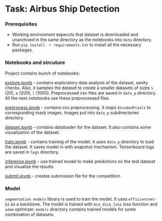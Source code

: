 # Task: Airbus Ship Detection

### Prerequisites

- Working environment expeccts that dataset is downloaded and unarchived in the same directory as the notebooks into `data` directory.
- Run `pip install -r requirements.txt` to install all the necessary packages.

### Notebooks and strcuture

Project contains bunch of notebooks:

[explore.ipynb](explore.ipynb) - contains exploratory data analysis of the dataset, sanity checks. 
Also, it samples the dataset to create a smaller datasets of sizes `s` (20), `m` (200), `l` (1000). Preprocessed csv files are saved in `data_p` directory. All the next notebooks use these preprocessed files.

[preprocess.ipynb](preprocess.ipynb) - contains csv preprocessing. It maps `EncodedPixels` to corresponding mask images. Images put into `data_p` subdirectories directory.

[dataset.ipynb](dataset.ipynb) - contains dataloader for the dataset. It also contains some visualization of the dataset.

[train.ipynb](train.ipynb) - contains training of the model. It uses `data_p` directory to load the dataset. It saves model in with snapshot mechanism. Tensorboard logs are saved in `logs` directory.

[inference.ipynb](inference.ipynb) - use trained model to make predictions on the test dataset and visualize the results.

[submit.ipynb](submit.ipynb) - creates submission file for the competition.

### Model

`segmentation_models` library is used to train the model. It uses `efficientnet-b2` as a backbone. The model is trained with `bce_dice_loss` loss function and `adam` optimizer. `models` directory contains trained models for some combination of datasets.
